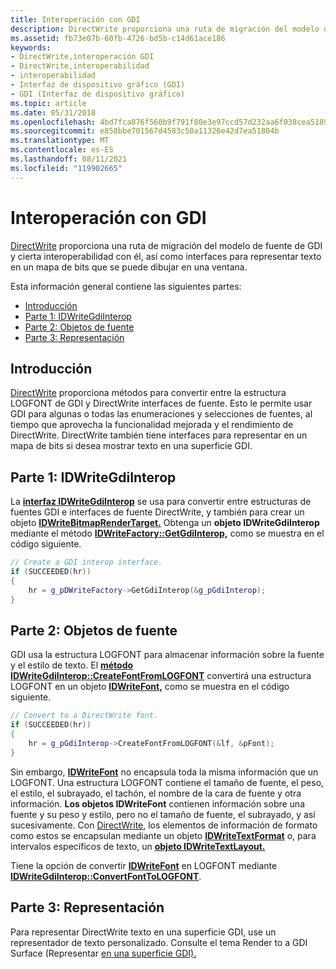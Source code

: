 ```yaml
---
title: Interoperación con GDI
description: DirectWrite proporciona una ruta de migración del modelo de fuente de GDI y cierta interoperabilidad con él, así como interfaces para representar texto en un mapa de bits que se puede dibujar en una ventana.
ms.assetid: fb73e07b-60fb-4726-bd5b-c14d61ace186
keywords:
- DirectWrite,interoperación GDI
- DirectWrite,interoperabilidad
- interoperabilidad
- Interfaz de dispositivo gráfico (GDI)
- GDI (Interfaz de dispositivo gráfico)
ms.topic: article
ms.date: 05/31/2018
ms.openlocfilehash: 4bd7fca876f560b9f791f80e3e97ccd57d232aa6f038cea5189c36b10c787a8d
ms.sourcegitcommit: e858bbe701567d4583c50a11326e42d7ea51804b
ms.translationtype: MT
ms.contentlocale: es-ES
ms.lasthandoff: 08/11/2021
ms.locfileid: "119902665"
---
```

# <a name="interoperating-with-gdi"></a>Interoperación con GDI

[DirectWrite](direct-write-portal.md) proporciona una ruta de migración del modelo de fuente de GDI y cierta interoperabilidad con él, así como interfaces para representar texto en un mapa de bits que se puede dibujar en una ventana.

Esta información general contiene las siguientes partes:

-   [Introducción](#introduction)
-   [Parte 1: IDWriteGdiInterop](#part-1-idwritegdiinterop)
-   [Parte 2: Objetos de fuente](#part-2-font-objects)
-   [Parte 3: Representación](#part-3-rendering)

## <a name="introduction"></a>Introducción

[DirectWrite](direct-write-portal.md) proporciona métodos para convertir entre la estructura LOGFONT de GDI y DirectWrite interfaces de fuente. Esto le permite usar GDI para algunas o todas las enumeraciones y selecciones de fuentes, al tiempo que aprovecha la funcionalidad mejorada y el rendimiento de DirectWrite. DirectWrite también tiene interfaces para representar en un mapa de bits si desea mostrar texto en una superficie GDI.

## <a name="part-1-idwritegdiinterop"></a>Parte 1: IDWriteGdiInterop

La [**interfaz IDWriteGdiInterop**](/windows/win32/api/dwrite/nn-dwrite-idwritegdiinterop) se usa para convertir [](direct-write-portal.md) entre estructuras de fuentes GDI e interfaces de fuente DirectWrite, y también para crear un objeto [**IDWriteBitmapRenderTarget.**](/windows/win32/api/dwrite/nn-dwrite-idwritebitmaprendertarget) Obtenga un **objeto IDWriteGdiInterop** mediante el método [**IDWriteFactory::GetGdiInterop,**](/windows/win32/api/dwrite/nf-dwrite-idwritefactory-getgdiinterop) como se muestra en el código siguiente.


```C++
// Create a GDI interop interface.
if (SUCCEEDED(hr))
{
    hr = g_pDWriteFactory->GetGdiInterop(&g_pGdiInterop);
}
```



## <a name="part-2-font-objects"></a>Parte 2: Objetos de fuente

GDI usa la estructura LOGFONT para almacenar información sobre la fuente y el estilo de texto. El [**método IDWriteGdiInterop::CreateFontFromLOGFONT**](/windows/win32/api/dwrite/nf-dwrite-idwritegdiinterop-createfontfromlogfont) convertirá una estructura LOGFONT en un objeto [**IDWriteFont,**](/windows/win32/api/dwrite/nn-dwrite-idwritefont) como se muestra en el código siguiente.


```C++
// Convert to a DirectWrite font.
if (SUCCEEDED(hr))
{
    hr = g_pGdiInterop->CreateFontFromLOGFONT(&lf, &pFont);
}
```



Sin embargo, [**IDWriteFont**](/windows/win32/api/dwrite/nn-dwrite-idwritefont) no encapsula toda la misma información que un LOGFONT. Una estructura LOGFONT contiene el tamaño de fuente, el peso, el estilo, el subrayado, el tachón, el nombre de la cara de fuente y otra información. **Los objetos IDWriteFont** contienen información sobre una fuente y su peso y estilo, pero no el tamaño de fuente, el subrayado, y así sucesivamente. Con [DirectWrite](direct-write-portal.md), los elementos de información de formato como estos se encapsulan mediante un objeto [**IDWriteTextFormat**](/windows/win32/api/dwrite/nn-dwrite-idwritetextformat) o, para intervalos específicos de texto, un [**objeto IDWriteTextLayout.**](/windows/win32/api/dwrite/nn-dwrite-idwritetextlayout)

Tiene la opción de convertir [**IDWriteFont**](/windows/win32/api/dwrite/nn-dwrite-idwritefont) en LOGFONT mediante [**IDWriteGdiInterop::ConvertFontToLOGFONT**](/windows/win32/api/dwrite/nf-dwrite-idwritegdiinterop-convertfonttologfont).

## <a name="part-3-rendering"></a>Parte 3: Representación

Para representar DirectWrite texto en una superficie GDI, use un representador de texto personalizado. Consulte el tema Render to a GDI Surface (Representar [en una superficie GDI).](render-to-a-gdi-surface.md)

 

 